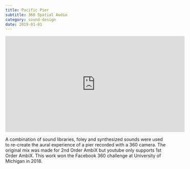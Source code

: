 ```yaml
---
title: Pacific Pier
subtitle: 360 Spatial Audio
category: sound-design
date: 2019-01-01
---
```


<iframe width="560" height="300" src="https://www.youtube.com/embed/jpPEOy0Lhgc" frameborder="0" allow="accelerometer; autoplay; encrypted-media; gyroscope; picture-in-picture" allowfullscreen></iframe>
               
A combination of sound libraries, foley and synthesized sounds were used to re-create the aural experience of a pier recorded with a 360 camera. The original mix was made for 2nd Order AmbiX but youtube only supports 1st Order AmbiX. This work won the Facebook 360 challenge at University of Michigan in 2018.